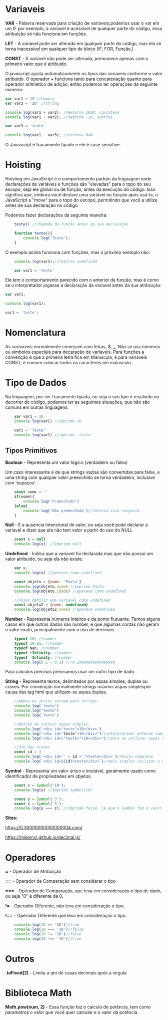 # Variaveis

**VAR** - Palavra reservada para criação de variaveis,podemos usar o var em um IF por exemplo, a variavel é acessivel de qualquer parte do código, essa atribuição só não funciona em funções.

**LET** - A variavel pode ser alterada em qualquer parte do código, mas ela se torna inacessivel em qualquer tipo de bloco (IF, FOR, Função,)

**CONST** - A variavel não pode ser alterada, permanece apenas com o primeiro valor que é atribuido.

O javascript ajusta automaticamente os tipos das variaveis conforme o valor atribuido. O operador + funciona tanto para concatenação quanto para operador aritmetico de adição, então podemos ter operações da seguinte maneira:

```javascript
var var1 = 10 //numero
var var2 = '20' //string

console.log(var1 + var2); //Retorna 1020, concatena
console.log(var1 - var2); //Retorna -10, subtrai

var var3 = 'texto'

console.log(var1 - var3); //retorna NaN
```

O Javascript é fracamente tipado e ele é case sensitive.


# Hoisting
Hoisting em JavaScript é o comportamento padrão da linguagem onde declarações de variáveis e funções são "elevadas" para o topo do seu escopo, seja ele global ou de função, antes da execução do código. Isso significa que, embora você declare uma variável ou função após usá-la, o JavaScript a "move" para o topo do escopo, permitindo que você a utilize antes de sua declaração no código.

Podemos fazer declarações da seguinte maneira:

```javascript
    teste() //chamada da função antes da sua declaração

    function teste(){
        console.log('Teste');
    }
```

O exemplo acima funciona com funções, mas o próximo exemplo não:

```javascript
    console.log(var1);//retorna undefined

    var var1 = 'teste'
```
Ele tem o comportamento parecido com o anterior da função, mas é como se o interpretador jogasse a declaração da variavel antes da sua atribuição:

```javascript
var var1;

console.log(var1);

var1 = 'teste';

```

# Nomenclatura

As varivaveis normalmente começam com letras, $, _. Não se usa números ou simbolos especiais para decaração de variaveis. Para funções a convenção é que a primeira letra fica em Maiuscula, e para variaveis CONST, é comum colocar todos os caracteres em maiusculo.

# Tipo de Dados

Na linguagem, por ser fracamente tipada, ou seja o seu tipo é resolvido no decorrer do código, podemos ter as seguintes situações, que não são comuns em outras linguagens:

```javascript
    var var1 = 10
    console.log(var1) //imprime 10

    var1 = 'Teste'
    console.log(var1) //imprime 'teste'

```

## Tipos Primitivos

**Boolean** - Representa um valor lógico (verdadeiro ou falso)

Um caso interessante é de que strings vazias são convertidas para false, e uma string com qualquer valor preenchido se torna verdadeiro, inclusive com 'espaços'
```javascript
    const nome = ''
    if(nome){
        console.log('Preenchido')
    }else{
        console.log('Não preenchido')//retorna essa resposta
    }
```

**Null** - É a ausencia intencional de valor, ou seja você pode declarar a variavel e dizer que ela não tem valor a partir do uso do NULL

```javascript
    const x = null
    console.log(x); //Imprime null
```

**Undefined** - Indica que a variavel foi declarada mas que não possui um valor atribuido, ou seja ela não existe.

```javascript
    var x;
    console.log(x) //aparece como undefined

    const objeto = {nome: 'Paola'}
    console.log(objeto.nome) //Imprime Paola
    console.log(objeto.idade) //aparece como undefined

    //Posso definir uma variavel como undefined
    const objeto2 = {nome: undefined}
    console.log(objeto2.nome) //aparece undefined
```

**Number** - Representa números inteiros e de ponto flutuante. Temos alguns casos em que outros dados são number, e que algumas contas não geram o valor exato, principalmente com o uso de decimais.

```javascript
    typeof 10; //number
    typeof 10.01; //number
    typeof Nan; //number
    typeof +Infinity; //number
    typeof -Infinity; //number
    console.log(0.1 - 0.3) //-0.19999999999999998
```
Para calculos precisos precisamos usar um outro tipo de dado.

**String** - Representa textos, delimitados por aspas simples, duplas ou crases. Por convenção normalmente strings usamos aspas simplespor causa das tag html que utilizam-se aspas duplas.

```javascript
    //Ambos os jeitos servem para strings
    console.log('texto')
    console.log("texto")
    console.log(`texto`)

    //Motivo de colocar aspas simples:
    console.log('<div id="teste">10</div>')
    console.log("<div id="teste">10</div>")//interpretador entende como fim da frase a proxima aspas.
    console.log("<div id=\"teste\">10</div>")//para se utilizar aspas duplas seria necessário colocar as barras invertidas '\' para escapar as aspas

    //Uso das crases
    const id = 3
    console.log('<div id="' + id +'">teste</div>')//muito complexo
    console.log(`<div id=${id}>teste</div>`)//mais simples utilizar a crase
```

**Symbol** - Representa um valor único e imutável, geralmente usado como identificador de propriedades em objetos. 

```javascript
    const x = Symbol('10');
    console.log(x) //Imprime Symbol(10)

    const y = Symbol('3');
    const z = Symbol('3');
    console.log(y === z); //Imprime false, já que o Symbol faz o valor ser unico
```


**Sites:** 

https://0.30000000000000004.com/ 

https://mikemcl.github.io/decimal.js/



# Operadores

**=** - Operador de Atribuição

**==** - Operador de Comparação sem considerar o tipo

**===** - Operador de Comparação, que leva em consideração o tipo de dado, ou seja "0" é diferente de 0.

**!=** - Operador Diferente, não leva em consideração o tipo.

**!==** - Operador Diferente que leva em consideração o tipo.

```javascript
    console.log(10 == '10')//true
    console.log(10 === '10')//false
    console.log(10 != '10')//false
    console.log(10 !== '10')//true
```

# Outros

**.toFixed(2)** -  Limita a qnt de casas decimais após a virgula


# Biblioteca Math

**Math.pow(num, 2)** - Essa função faz o calculo de potência, tem como parametros o valor que você quer calcular e o valor da potência.